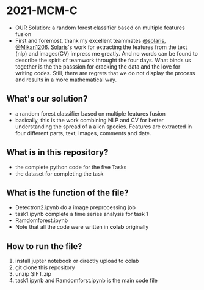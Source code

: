 # 2021-MCM-C
- OUR Solution: a random forest classifier based on multiple features fusion 
- First and foremost, thank my excellent teammates [@solaris](https://github.com/luxinyu1), [@Mikan1206](https://github.com/Mikan1206). [Solaris](https://github.com/luxinyu1)'s work for extracting the features from the text (nlp) and images(CV) impress me greatly. And no words can be found to describe the spirit of teamwork throught the four days. What binds us together is the the passsion for cracking the data and the love for writing codes. Still, there are regrets that we do not display the process and results in a more mathematical way. 

## What's our solution?
- a random forest classifier based on multiple features fusion 
- basically, this is the work combining NLP and CV for better understanding the spread of a alien species. Features are extracted in four different parts, text, images, comments and date. 

## What is in this repository?
- the complete python code for the five Tasks
- the dataset for completing the task

## What is the function of the file?
- Detectron2.ipynb do a image preprocessing job
- task1.ipynb complete a time series analysis for task 1
- Ramdomforest.ipynb
- Note that all the code were written in **colab** originally

## How to run the file?
1. install jupter notebook or directly upload to colab
2. git clone this repository
3. unzip SIFT.zip
4. task1.ipynb and Ramdomforst.ipynb is the main code file
